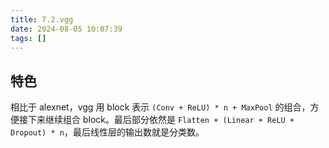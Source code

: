 ```yaml
---
title: 7.2.vgg
date: 2024-08-05 10:07:39
tags: []
---
```

## 特色

相比于 alexnet，vgg 用 block 表示 `(Conv + ReLU) * n + MaxPool` 的组合，方便接下来继续组合 block。最后部分依然是 `Flatten + (Linear + ReLU + Dropout) * n`，最后线性层的输出数就是分类数。
